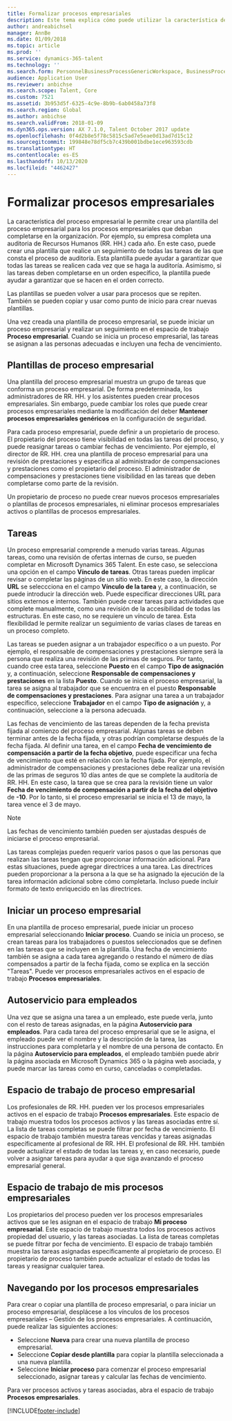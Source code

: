 ```yaml
---
title: Formalizar procesos empresariales
description: Este tema explica cómo puede utilizar la característica del proceso empresarial para crear una plantilla del proceso empresarial para los procesos que deben completarse en la organización.
author: andreabichsel
manager: AnnBe
ms.date: 01/09/2018
ms.topic: article
ms.prod: ''
ms.service: dynamics-365-talent
ms.technology: ''
ms.search.form: PersonnelBusinessProcessGenericWorkspace, BusinessProcessGenericTemplateListpage, BusinessProcessGenericMyTemplates, BusinessProcessGroupAssignment
audience: Application User
ms.reviewer: anbichse
ms.search.scope: Talent, Core
ms.custom: 7521
ms.assetid: 3b953d5f-6325-4c9e-8b9b-6ab0458a73f8
ms.search.region: Global
ms.author: anbichse
ms.search.validFrom: 2018-01-09
ms.dyn365.ops.version: AX 7.1.0, Talent October 2017 update
ms.openlocfilehash: 0f4d2b8e5f78c5815c5ad7e5eae0d13ad7d15c12
ms.sourcegitcommit: 199848e78df5cb7c439b001bdbe1ece963593cdb
ms.translationtype: HT
ms.contentlocale: es-ES
ms.lasthandoff: 10/13/2020
ms.locfileid: "4462427"
---
```

# <a name="formalize-business-processes"></a>Formalizar procesos empresariales

La característica del proceso empresarial le permite crear una plantilla del proceso empresarial para los procesos empresariales que deban completarse en la organización. Por ejemplo, su empresa completa una auditoria de Recursos Humanos (RR. HH.) cada año. En este caso, puede crear una plantilla que realice un seguimiento de todas las tareas de las que consta el proceso de auditoría. Esta plantilla puede ayudar a garantizar que todas las tareas se realicen cada vez que se haga la auditoría. Asimismo, si las tareas deben completarse en un orden específico, la plantilla puede ayudar a garantizar que se hacen en el orden correcto.

Las plantillas se pueden volver a usar para procesos que se repiten. También se pueden copiar y usar como punto de inicio para crear nuevas plantillas.

Una vez creada una plantilla de proceso empresarial, se puede iniciar un proceso empresarial y realizar un seguimiento en el espacio de trabajo **Proceso empresarial**. Cuando se inicia un proceso empresarial, las tareas se asignan a las personas adecuadas e incluyen una fecha de vencimiento.

## <a name="business-process-templates"></a>Plantillas de proceso empresarial
Una plantilla del proceso empresarial muestra un grupo de tareas que conforma un proceso empresarial. De forma predeterminada, los administradores de RR. HH. y los asistentes pueden crear procesos empresariales. Sin embargo, puede cambiar los roles que puede crear procesos empresariales mediante la modificación del deber **Mantener procesos empresariales genéricos** en la configuración de seguridad.

Para cada proceso empresarial, puede definir a un propietario de proceso. El propietario del proceso tiene visibilidad en todas las tareas del proceso, y puede reasignar tareas o cambiar fechas de vencimiento. Por ejemplo, el director de RR. HH. crea una plantilla de proceso empresarial para una revisión de prestaciones y especifica al administrador de compensaciones y prestaciones como el propietario del proceso. El administrador de compensaciones y prestaciones tiene visibilidad en las tareas que deben completarse como parte de la revisión.

Un propietario de proceso no puede crear nuevos procesos empresariales o plantillas de procesos empresariales, ni eliminar procesos empresariales activos o plantillas de procesos empresariales.

## <a name="tasks"></a>Tareas
Un proceso empresarial comprende a menudo varias tareas. Algunas tareas, como una revisión de ofertas internas de curso, se pueden completar en Microsoft Dynamics 365 Talent. En este caso, se selecciona una opción en el campo **Vínculo de tareas**. Otras tareas pueden implicar revisar o completar las páginas de un sitio web. En este caso, la dirección **URL** se seleccciona en el campo **Vínculo de la tarea** y, a continuación, se puede introducir la dirección web. Puede especificar direcciones URL para sitios externos e internos. También puede crear tareas para actividades que complete manualmente, como una revisión de la accesibilidad de todas las estructuras. En este caso, no se requiere un vínculo de tarea. Esta flexibilidad le permite realizar un seguimiento de varias clases de tareas en un proceso completo.

Las tareas se pueden asignar a un trabajador específico o a un puesto. Por ejemplo, el responsable de compensaciones y prestaciones siempre será la persona que realiza una revisión de las primas de seguros. Por tanto, cuando cree esta tarea, seleccione **Puesto** en el campo **Tipo de asignación** y, a continuación, seleccione **Responsable de compensaciones y prestaciones** en la lista **Puesto**. Cuando se inicia el proceso empresarial, la tarea se asigna al trabajador que se encuentra en el puesto **Responsable de compensaciones y prestaciones**. Para asignar una tarea a un trabajador específico, seleccione **Trabajador** en el campo **Tipo de asignación** y, a continuación, seleccione a la persona adecuada.

Las fechas de vencimiento de las tareas dependen de la fecha prevista fijada al comienzo del proceso empresarial. Algunas tareas se deben terminar antes de la fecha fijada, y otras podrían completarse después de la fecha fijada. Al definir una tarea, en el campo **Fecha de vencimiento de compensación a partir de la fecha objetivo**, puede especificar una fecha de vencimiento que esté en relación con la fecha fijada. Por ejemplo, el administrador de compensaciones y prestaciones debe realizar una revisión de las primas de seguros 10 días antes de que se complete la auditoría de RR. HH. En este caso, la tarea que se crea para la revisión tiene un valor **Fecha de vencimiento de compensación a partir de la fecha del objetivo** de **-10**. Por lo tanto, si el proceso empresarial se inicia el 13 de mayo, la tarea vence el 3 de mayo.

> [!NOTE]
> Las fechas de vencimiento también pueden ser ajustadas después de iniciarse el proceso empresarial.

Las tareas complejas pueden requerir varios pasos o que las personas que realizan las tareas tengan que proporcionar información adicional. Para estas situaciones, puede agregar directrices a una tarea. Las directrices pueden proporcionar a la persona a la que se ha asignado la ejecución de la tarea información adicional sobre cómo completarla. Incluso puede incluir formato de texto enriquecido en las directrices.

## <a name="starting-a-business-process"></a>Iniciar un proceso empresarial
En una plantilla de proceso empresarial, puede iniciar un proceso empresarial seleccionando **Iniciar proceso**. Cuando se inicia un proceso, se crean tareas para los trabajadores o puestos seleccionados que se definen en las tareas que se incluyen en la plantilla. Una fecha de vencimiento también se asigna a cada tarea agregando o restando el número de días compensados a partir de la fecha fijada, como se explica en la sección "Tareas". Puede ver procesos empresariales activos en el espacio de trabajo **Procesos empresariales**.

## <a name="employee-self-service"></a>Autoservicio para empleados
Una vez que se asigna una tarea a un empleado, este puede verla, junto con el resto de tareas asignadas, en la página **Autoservicio para empleados**. Para cada tarea del proceso empresarial que se le asigna, el empleado puede ver el nombre y la descripción de la tarea, las instrucciones para completarla y el nombre de una persona de contacto. En la página **Autoservicio para empleados**, el empleado también puede abrir la página asociada en Microsoft Dynamics 365 o la página web asociada, y puede marcar las tareas como en curso, canceladas o completadas.

## <a name="business-process-workspace"></a>Espacio de trabajo de proceso empresarial
Los profesionales de RR. HH. pueden ver los procesos empresariales activos en el espacio de trabajo **Procesos empresariales**. Este espacio de trabajo muestra todos los procesos activos y las tareas asociadas entre sí. La lista de tareas completas se puede filtrar por fecha de vencimiento. El espacio de trabajo también muestra tareas vencidas y tareas asignadas específicamente al profesional de RR. HH. El profesional de RR. HH. también puede actualizar el estado de todas las tareas y, en caso necesario, puede volver a asignar tareas para ayudar a que siga avanzando el proceso empresarial general.

## <a name="my-business-processes-workspace"></a>Espacio de trabajo de mis procesos empresariales
Los propietarios del proceso pueden ver los procesos empresariales activos que se les asignan en el espacio de trabajo **Mi proceso empresarial**. Este espacio de trabajo muestra todos los procesos activos propiedad del usuario, y las tareas asociadas. La lista de tareas completas se puede filtrar por fecha de vencimiento. El espacio de trabajo también muestra las tareas asignadas específicamente al propietario de proceso. El propietario de proceso también puede actualizar el estado de todas las tareas y reasignar cualquier tarea.

## <a name="navigating-business-processes"></a>Navegando por los procesos empresariales
Para crear o copiar una plantilla de proceso empresarial, o para iniciar un proceso empresarial, desplácese a los vínculos de los procesos empresariales – Gestión de los procesos empresariales. A continuación, puede realizar las siguientes acciones:

- Seleccione **Nueva** para crear una nueva plantilla de proceso empresarial.
- Seleccione **Copiar desde plantilla** para copiar la plantilla seleccionada a una nueva plantilla.
- Seleccione **Iniciar proceso** para comenzar el proceso empresarial seleccionado, asignar tareas y calcular las fechas de vencimiento.

Para ver procesos activos y tareas asociadas, abra el espacio de trabajo **Procesos empresariales**.



[!INCLUDE[footer-include](../includes/footer-banner.md)]